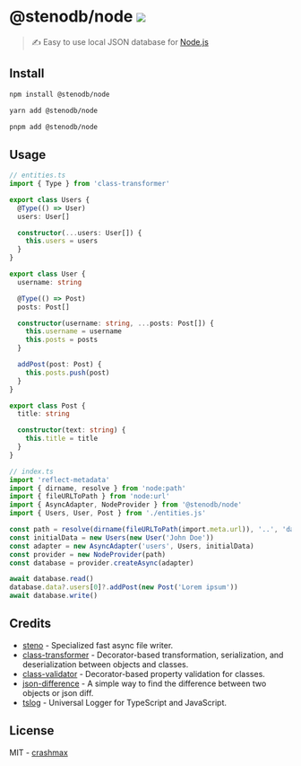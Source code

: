 # @stenodb/node [![](https://img.shields.io/npm/v/@stenodb/node)](https://www.npmjs.org/package/@stenodb/node)

> ✍ Easy to use local JSON database for [Node.js](https://nodejs.org)

## Install

```sh
npm install @stenodb/node
```

```sh
yarn add @stenodb/node
```

```sh
pnpm add @stenodb/node
```

## Usage

```typescript
// entities.ts
import { Type } from 'class-transformer'

export class Users {
  @Type(() => User)
  users: User[]

  constructor(...users: User[]) {
    this.users = users
  }
}

export class User {
  username: string

  @Type(() => Post)
  posts: Post[]

  constructor(username: string, ...posts: Post[]) {
    this.username = username
    this.posts = posts
  }

  addPost(post: Post) {
    this.posts.push(post)
  }
}

export class Post {
  title: string

  constructor(text: string) {
    this.title = title
  }
}
```

```typescript
// index.ts
import 'reflect-metadata'
import { dirname, resolve } from 'node:path'
import { fileURLToPath } from 'node:url'
import { AsyncAdapter, NodeProvider } from '@stenodb/node'
import { Users, User, Post } from './entities.js'

const path = resolve(dirname(fileURLToPath(import.meta.url)), '..', 'database')
const initialData = new Users(new User('John Doe'))
const adapter = new AsyncAdapter('users', Users, initialData)
const provider = new NodeProvider(path)
const database = provider.createAsync(adapter)

await database.read()
database.data?.users[0]?.addPost(new Post('Lorem ipsum'))
await database.write()
```

## Credits

- [steno](https://github.com/typicode/steno) - Specialized fast async file writer.
- [class-transformer](https://github.com/typestack/class-transformer) - Decorator-based transformation, serialization, and deserialization between objects and classes.
- [class-validator](https://github.com/typestack/class-validator) - Decorator-based property validation for classes.
- [json-difference](https://github.com/lukascivil/json-difference) - A simple way to find the difference between two objects or json diff.
- [tslog](https://github.com/fullstack-build/tslog) - Universal Logger for TypeScript and JavaScript.

## License

MIT - [crashmax](https://github.com/crashmax-dev)
